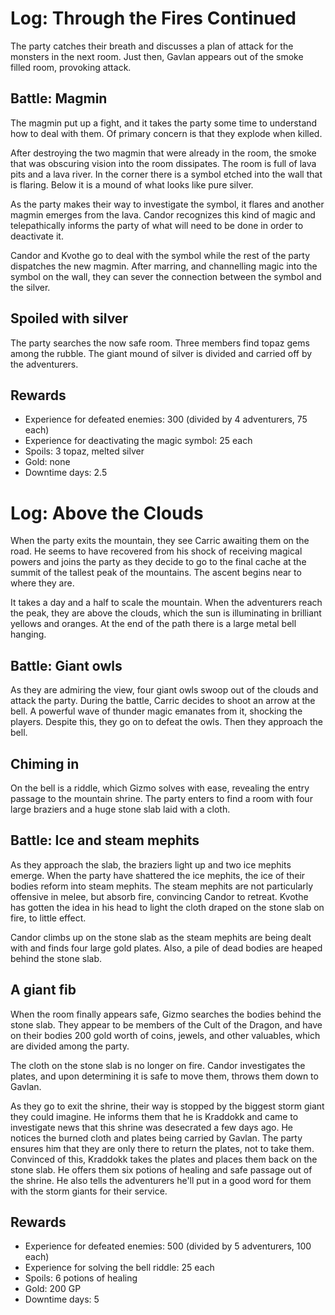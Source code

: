 # Log: Through the Fires Continued

The party catches their breath and discusses a plan of attack for the monsters in the next room. Just then, Gavlan 
appears out of the smoke filled room, provoking attack.

## Battle: Magmin

The magmin put up a fight, and it takes the party some time to understand how to deal with them. Of primary concern is
that they explode when killed.

After destroying the two magmin that were already in the room, the smoke that was obscuring vision into the room
dissipates. The room is full of lava pits and a lava river. In the corner there is a symbol etched into the wall that
is flaring. Below it is a mound of what looks like pure silver.

As the party makes their way to investigate the symbol, it flares and another magmin emerges from the lava. Candor
recognizes this kind of magic and telepathically informs the party of what will need to be done in order to deactivate 
it.

Candor and Kvothe go to deal with the symbol while the rest of the party dispatches the new magmin. After marring,
and channelling magic into the symbol on the wall, they can sever the connection between the symbol and the silver.

## Spoiled with silver

The party searches the now safe room. Three members find topaz gems among the rubble. The giant mound of silver is
divided and carried off by the adventurers.

## Rewards

- Experience for defeated enemies: 300 (divided by 4 adventurers, 75 each)
- Experience for deactivating the magic symbol: 25 each
- Spoils: 3 topaz, melted silver
- Gold: none
- Downtime days: 2.5

# Log: Above the Clouds

When the party exits the mountain, they see Carric awaiting them on the road. He seems to have recovered from his shock
of receiving magical powers and joins the party as they decide to go to the final cache at the summit of the tallest
peak of the mountains. The ascent begins near to where they are.

It takes a day and a half to scale the mountain. When the adventurers reach the peak, they are above the clouds, which
the sun is illuminating in brilliant yellows and oranges. At the end of the path there is a large metal bell hanging.

## Battle: Giant owls

As they are admiring the view, four giant owls swoop out of the clouds and attack the party. During the battle, 
Carric decides to shoot an arrow at the bell. A powerful wave of thunder magic emanates from it, shocking the players.
Despite this, they go on to defeat the owls. Then they approach the bell.

## Chiming in

On the bell is a riddle, which Gizmo solves with ease, revealing the entry passage to the mountain shrine. The party
enters to find a room with four large braziers and a huge stone slab laid with a cloth.

## Battle: Ice and steam mephits

As they approach the slab, the braziers light up and two ice mephits emerge. When the party have shattered the ice
mephits, the ice of their bodies reform into steam mephits. The steam mephits are not particularly offensive in melee,
but absorb fire, convincing Candor to retreat. Kvothe has gotten the idea in his head to light the cloth draped on the
stone slab on fire, to little effect. 

Candor climbs up on the stone slab as the steam mephits are being dealt with and finds four large gold plates. Also, a
pile of dead bodies are heaped behind the stone slab.

## A giant fib

When the room finally appears safe, Gizmo searches the bodies behind the stone slab. They appear to be members of the
Cult of the Dragon, and have on their bodies 200 gold worth of coins, jewels, and other valuables, which are divided
among the party.

The cloth on the stone slab is no longer on fire. Candor investigates the plates, and upon determining it is safe to
move them, throws them down to Gavlan.

As they go to exit the shrine, their way is stopped by the biggest storm giant they could imagine. He informs them that
he is Kraddokk and came to investigate news that this shrine was desecrated a few days ago. He notices the burned cloth
and plates being carried by Gavlan. The party ensures him that they are only there to return the plates, not to take
them. Convinced of this, Kraddokk takes the plates and places them back on the stone slab. He offers them six potions
of healing and safe passage out of the shrine. He also tells the adventurers he'll put in a good word for them with the
storm giants for their service.

## Rewards

- Experience for defeated enemies: 500 (divided by 5 adventurers, 100 each)
- Experience for solving the bell riddle: 25 each
- Spoils: 6 potions of healing
- Gold: 200 GP
- Downtime days: 5
